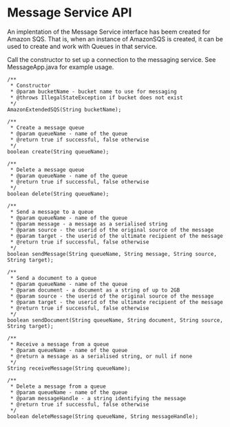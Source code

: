 Message Service API
===================

An implentation of the Message Service interface has beem created for Amazon SQS.  That is, when an instance of AmazonSQS is created, it can be used to create and work with Queues in that service.

Call the constructor to set up a connection to the messaging service.  See MessageApp.java for example usage.

	/**
	 * Constructor
	 * @param bucketName - bucket name to use for messaging
	 * @throws IllegalStateException if bucket does not exist
	 */
	AmazonExtendedSQS(String bucketName);

	/**
	 * Create a message queue
	 * @param queueName - name of the queue
	 * @return true if successful, false otherwise
	 */
	boolean create(String queueName);

	/**
	 * Delete a message queue
	 * @param queueName - name of the queue
	 * @return true if successful, false otherwise
	 */
	boolean delete(String queueName);
	
	/**
	 * Send a message to a queue
	 * @param queueName - name of the queue
	 * @param message - a message as a serialised string
	 * @param source - the userid of the original source of the message
	 * @param target - the userid of the ultimate recipient of the message
	 * @return true if successful, false otherwise
	 */
	boolean sendMessage(String queueName, String message, String source, String target);
	
	/**
	 * Send a document to a queue
	 * @param queueName - name of the queue
	 * @param document - a document as a string of up to 2GB
	 * @param source - the userid of the original source of the message
	 * @param target - the userid of the ultimate recipient of the message
	 * @return true if successful, false otherwise
	 */
	boolean sendDocument(String queueName, String document, String source, String target);
	
	/**
	 * Receive a message from a queue
	 * @param queueName - name of the queue
	 * @return a message as a serialised string, or null if none
	 */
	String receiveMessage(String queueName);
	
	/**
	 * Delete a message from a queue
	 * @param queueName - name of the queue
	 * @param messageHandle - a string identifying the message
	 * @return true if successful, false otherwise
	 */
	boolean deleteMessage(String queueName, String messageHandle);
